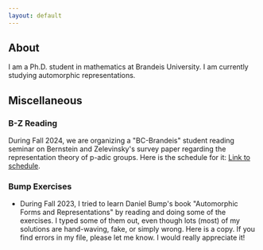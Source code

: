 ```yaml
---
layout: default
---
```





## About

I am a Ph.D. student in mathematics at Brandeis University. I am currently studying automorphic representations.

## Miscellaneous

### B-Z Reading
During Fall 2024, we are organizing a "BC-Brandeis" student reading seminar on Bernstein and Zelevinsky's survey paper regarding the representation theory of p-adic groups. Here is the schedule for it: [Link to schedule](./bzf2024.html).

### Bump Exercises
- During Fall 2023, I tried to learn Daniel Bump's book "Automorphic Forms and Representations" by reading and doing some of the exercises. I typed some of them out, even though lots (most) of my solutions are hand-waving, fake, or simply wrong. Here is a copy. If you find errors in my file, please let me know. I would really appreciate it!
